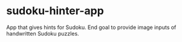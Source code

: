 # sudoku-hinter-app
App that gives hints for Sudoku. End goal to provide image inputs of handwritten Sudoku puzzles.
